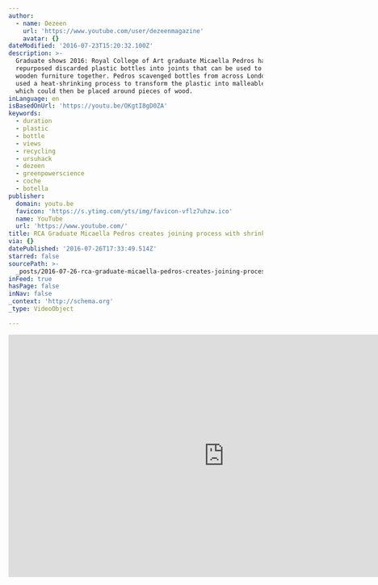 ```yaml
---
author:
  - name: Dezeen
    url: 'https://www.youtube.com/user/dezeenmagazine'
    avatar: {}
dateModified: '2016-07-23T15:20:32.100Z'
description: >-
  Graduate shows 2016: Royal College of Art graduate Micaella Pedros has
  repurposed discarded plastic bottles into joints that can be used to hold
  wooden furniture together. Pedros scavenged bottles from across London and
  used a heat-shrinking process to transform the plastic into malleable rings,
  which could then be placed around pieces of wood.
inLanguage: en
isBasedOnUrl: 'https://youtu.be/OKgtI8gD0ZA'
keywords:
  - duration
  - plastic
  - bottle
  - views
  - recycling
  - ursuhack
  - dezeen
  - greenpowerscience
  - coche
  - botella
publisher:
  domain: youtu.be
  favicon: 'https://s.ytimg.com/yts/img/favicon-vflz7uhzw.ico'
  name: YouTube
  url: 'https://www.youtube.com/'
title: RCA Graduate Micaella Pedros creates joining process with shrinking plastic
via: {}
datePublished: '2016-07-26T17:33:49.514Z'
starred: false
sourcePath: >-
  _posts/2016-07-26-rca-graduate-micaella-pedros-creates-joining-process-with-sh.md
inFeed: true
hasPage: false
inNav: false
_context: 'http://schema.org'
_type: VideoObject

---
```

<iframe src="https://cdn.embedly.com/widgets/media.html?src=https%3A%2F%2Fwww.youtube.com%2Fembed%2FOKgtI8gD0ZA%3Ffeature%3Doembed&amp;url=http%3A%2F%2Fwww.youtube.com%2Fwatch%3Fv%3DOKgtI8gD0ZA&amp;image=https%3A%2F%2Fi.ytimg.com%2Fvi%2FOKgtI8gD0ZA%2Fhqdefault.jpg&amp;key=b7d04c9b404c499eba89ee7072e1c4f7&amp;type=text%2Fhtml&amp;schema=youtube" width="854" height="480" scrolling="no" frameborder="0" allowfullscreen="" style=""></iframe>